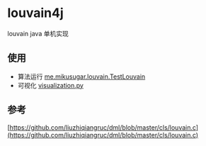 # louvain4j

louvain java 单机实现

## 使用

+ 算法运行 [me.mikusugar.louvain.TestLouvain](src/test/java/me/mikusugar/louvain/TestLouvain.java)
+ 可视化 [visualization.py](louvain4j_utils/visualization.py)

## 参考

[https://github.com/liuzhiqiangruc/dml/blob/master/cls/louvain.c](https://github.com/liuzhiqiangruc/dml/blob/master/cls/louvain.c)
